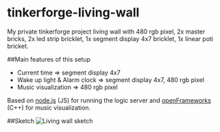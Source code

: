 # tinkerforge-living-wall
My private tinkerforge project living wall with 480 rgb pixel, 2x master bricks, 2x led strip bricklet, 1x segment display 4x7 bricklet, 1x linear poti bricket.

##Main features of this setup
- Current time => segment display 4x7
- Wake up light & Alarm clock => segment display 4x7, 480 rgb pixel
- Music visualization => 480 rgb pixel

Based on [node.js](http://nodejs.org/) (JS) for running the logic server  and [openFrameworks](http://www.openframeworks.cc/documentation/sound/ofSoundPlayer.html) (C++) for music visualization.

##Sketch
![Living wall sketch](https://docs.google.com/drawings/d/1_eEHorY4SHgjoSHv4VXFLf0C0VXq4MCWn5ROC49W-Ew/pub?w=600)
